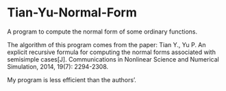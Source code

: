 # Tian-Yu-Normal-Form
A program to compute the normal form of some ordinary functions. 

The algorithm of this program comes from the paper:
Tian Y., Yu P. An explicit recursive formula for computing the normal forms associated with semisimple cases[J].
  Communications in Nonlinear Science and Numerical Simulation, 2014, 19(7): 2294-2308.

My program is less efficient than the authors’.
